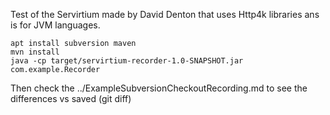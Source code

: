 Test of the Servirtium made by David Denton that uses Http4k libraries ans is for JVM languages.

```
apt install subversion maven
mvn install
java -cp target/servirtium-recorder-1.0-SNAPSHOT.jar com.example.Recorder
```

Then check the ../ExampleSubversionCheckoutRecording.md to see the differences vs saved (git diff)
